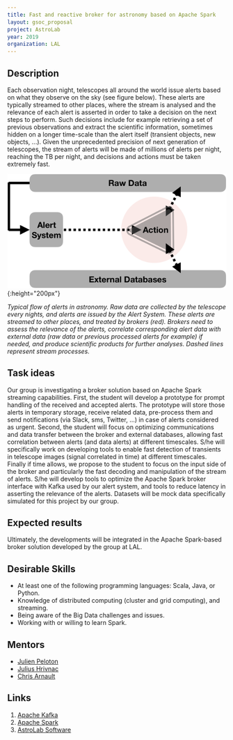 ```yaml
---
title: Fast and reactive broker for astronomy based on Apache Spark
layout: gsoc_proposal
project: AstroLab
year: 2019
organization: LAL
---
```


## Description

Each observation night, telescopes all around the world issue alerts based on what they observe on the sky (see figure below). These alerts are typically streamed to other places, where the stream is analysed and the relevance of each alert is asserted in order to take a decision on the next steps to perform. Such decisions include for example retrieving a set of previous observations and extract the scientific information, sometimes hidden on a longer time-scale than the alert itself (transient objects, new objects, ...).
Given the unprecedented precision of next generation of telescopes, the stream of alerts will be made of millions of alerts per night, reaching the TB per night, and decisions and actions must be taken extremely fast. 

![broker](/images/system_design.png){:height="200px"} 

_Typical flow of alerts in astronomy. Raw data are collected by the telescope every nights, and alerts are issued by the Alert System. These alerts are streamed to other places, and treated by brokers (red). Brokers need to assess the relevance of the alerts, correlate corresponding alert data with external data (raw data or previous processed alerts for example) if needed, and produce scientific products for further analyses. Dashed lines represent stream processes._

## Task ideas

Our group is investigating a broker solution based on Apache Spark streaming capabilities. First, the student will develop a prototype for prompt handling of the received and accepted alerts. The prototype will store those alerts in temporary storage, receive related data, pre-process them and send notifications (via Slack, sms, Twitter, ...) in case of alerts considered as urgent. 
Second, the student will focus on optimizing communications and data transfer between the broker and external databases, allowing fast correlation between alerts (and data alerts) at different timescales. S/he will specifically work on developing tools to enable fast detection of transients in telescope images (signal correlated in time) at different timescales. Finally if time allows, we propose to the student to focus on the input side of the broker and particularly the fast decoding and manipulation of the stream of alerts. S/he will develop tools to optimize the Apache Spark broker interface with Kafka used by our alert system, and tools to reduce latency in asserting the relevance of the alerts.
Datasets will be mock data specifically simulated for this project by our group.

## Expected results

Ultimately, the developments will be integrated in the Apache Spark-based broker solution developed by the group at LAL.

## Desirable Skills

* At least one of the following programming languages: Scala, Java, or Python.
* Knowledge of distributed computing (cluster and grid computing), and streaming.
* Being aware of the Big Data challenges and issues.
* Working with or willing to learn Spark.

## Mentors

* [Julien Peloton](mailto:peloton@lal.in2p3.fr)
* [Julius Hrivnac](mailto:hrivnac@lal.in2p3.fr)
* [Chris Arnault](mailto:arnault@lal.in2p3.fr)

## Links
1. [Apache Kafka](https://kafka.apache.org/)
2. [Apache Spark](https://spark.apache.org/)
3. [AstroLab Software](https://astrolabsoftware.github.io/)

